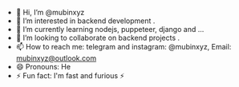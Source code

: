 - 👋 Hi, I’m @mubinxyz
- 👀 I’m interested in backend development .
- 🌱 I’m currently learning nodejs, puppeteer, django and ...
- 💞️ I’m looking to collaborate on backend projects .
- 📫 How to reach me: telegram and instagram: @mubinxyz, Email: mubinxyz@outlook.com
- 😄 Pronouns: He
- ⚡ Fun fact: I'm fast and furious ⚡

<!---
mubinxyz/mubinxyz is a ✨ special ✨ repository because its `README.md` (this file) appears on your GitHub profile.
You can click the Preview link to take a look at your changes.
--->
